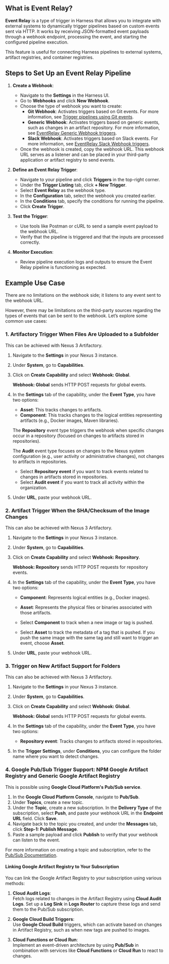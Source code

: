 ## What is Event Relay?

**Event Relay** is a type of trigger in Harness that allows you to integrate with external systems to dynamically trigger pipelines based on custom events sent via HTTP. It works by receiving JSON-formatted event payloads through a webhook endpoint, processing the event, and starting the configured pipeline execution.

This feature is useful for connecting Harness pipelines to external systems, artifact registries, and container registries.

## Steps to Set Up an Event Relay Pipeline

1. **Create a Webhook**:
   - Navigate to the **Settings** in the Harness UI.
   - Go to **Webhooks** and click **New Webhook**.
   - Choose the type of webhook you want to create:
     - **Git Webhook**: Activates triggers based on Git events. For more information, see [Trigger pipelines using Git events](https://developer.harness.io/docs/platform/triggers/triggering-pipelines).
     - **Generic Webhook**: Activates triggers based on generic events, such as changes in an artifact repository. For more information, see [EventRelay Generic Webhook triggers](https://developer.harness.io/docs/platform/triggers/trigger-pipelines-using-generic-events/).
     - **Slack Webhook**: Activates triggers based on Slack events. For more information, see [EventRelay Slack Webhook triggers](https://developer.harness.io/docs/platform/triggers/trigger-pipelines-using-slack-events).
   - Once the webhook is created, copy the webhook URL. This webhook URL serves as a listener and can be placed in your third-party application or artifact registry to send events.

2. **Define an Event Relay Trigger**:
   - Navigate to your pipeline and click **Triggers** in the top-right corner.
   - Under the **Trigger Listing** tab, click **+ New Trigger**.
   - Select **Event Relay** as the webhook type.
   - In the **Configuration** tab, select the webhook you created earlier.
   - In the **Conditions** tab, specify the conditions for running the pipeline.
   - Click **Create Trigger**.

3. **Test the Trigger**:
   - Use tools like Postman or cURL to send a sample event payload to the webhook URL.
   - Verify that the pipeline is triggered and that the inputs are processed correctly.

4. **Monitor Execution**:
   - Review pipeline execution logs and outputs to ensure the Event Relay pipeline is functioning as expected.


## Example Use Case

There are no limitations on the webhook side; it listens to any event sent to the webhook URL.

However, there may be limitations on the third-party sources regarding the types of events that can be sent to the webhook. Let’s explore some common use cases:

### 1. Artifactory Trigger When Files Are Uploaded to a Subfolder

This can be achieved with Nexus 3 Artifactory.

1. Navigate to the **Settings** in your Nexus 3 instance.
2. Under **System**, go to **Capabilities**.
3. Click on **Create Capability** and select **Webhook: Global**.

   **Webhook: Global** sends HTTP POST requests for global events.

4. In the **Settings** tab of the capability, under the **Event Type**, you have two options:
   - **Asset**: This tracks changes to artifacts.
   - **Component**: This tracks changes to the logical entities representing artifacts (e.g., Docker images, Maven libraries).

   The **Repository** event type triggers the webhook when specific changes occur in a repository (focused on changes to artifacts stored in repositories).
   
   The **Audit** event type focuses on changes to the Nexus system configuration (e.g., user activity or administrative changes), not changes to artifacts in repositories.

   - Select **Repository event** if you want to track events related to changes in artifacts stored in repositories.
   - Select **Audit event** if you want to track all activity within the organization.

5. Under **URL**, paste your webhook URL.


### 2. Artifact Trigger When the SHA/Checksum of the Image Changes

This can also be achieved with Nexus 3 Artifactory.

1. Navigate to the **Settings** in your Nexus 3 instance.
2. Under **System**, go to **Capabilities**.
3. Click on **Create Capability** and select **Webhook: Repository**.

   **Webhook: Repository** sends HTTP POST requests for repository events.

4. In the **Settings** tab of the capability, under the **Event Type**, you have two options:
   - **Component**: Represents logical entities (e.g., Docker images).
   - **Asset**: Represents the physical files or binaries associated with those artifacts.

   - Select **Component** to track when a new image or tag is pushed.
   - Select **Asset** to track the metadata of a tag that is pushed. If you push the same image with the same tag and still want to trigger an event, choose **Asset**.

5. Under **URL**, paste your webhook URL.


### 3. Trigger on New Artifact Support for Folders

This can also be achieved with Nexus 3 Artifactory.

1. Navigate to the **Settings** in your Nexus 3 instance.
2. Under **System**, go to **Capabilities**.
3. Click on **Create Capability** and select **Webhook: Global**.

   **Webhook: Global** sends HTTP POST requests for global events.

4. In the **Settings** tab of the capability, under the **Event Type**, you have two options:
   - **Repository event**: Tracks changes to artifacts stored in repositories.

5. In the **Trigger Settings**, under **Conditions**, you can configure the folder name where you want to detect changes.


### 4. Google Pub/Sub Trigger Support: NPM Google Artifact Registry and Generic Google Artifact Registry

This is possible using **Google Cloud Platform's Pub/Sub service**.

1. In the **Google Cloud Platform Console**, navigate to **Pub/Sub**.
2. Under **Topics**, create a new topic.
3. Under the **Topic**, create a new subscription. In the **Delivery Type** of the subscription, select **Push**, and paste your webhook URL in the **Endpoint URL** field. Click **Save**.
4. Navigate back to the topic you created, and under the **Messages** tab, click **Step-1: Publish Message**.
5. Paste a sample payload and click **Publish** to verify that your webhook can listen to the event.

For more information on creating a topic and subscription, refer to the [Pub/Sub Documentation](https://cloud.google.com/pubsub/docs/publish-message-overview).

#### Linking Google Artifact Registry to Your Subscription

You can link the Google Artifact Registry to your subscription using various methods:

1. **Cloud Audit Logs**:  
   Fetch logs related to changes in the Artifact Registry using **Cloud Audit Logs**. Set up a **Log Sink** in **Logs Router** to capture these logs and send them to the Pub/Sub subscription.
   
2. **Google Cloud Build Triggers**:  
   Use **Google Cloud Build** triggers, which can activate based on changes in Artifact Registry, such as when new tags are pushed to images.
   
3. **Cloud Functions or Cloud Run**:  
   Implement an event-driven architecture by using **Pub/Sub** in combination with services like **Cloud Functions** or **Cloud Run** to react to changes.